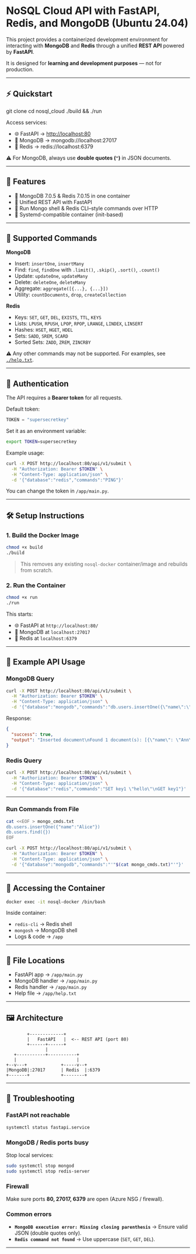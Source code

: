 
# NoSQL Cloud API with FastAPI, Redis, and MongoDB (Ubuntu 24.04)

This project provides a containerized development environment for interacting with **MongoDB** and **Redis** through a unified **REST API** powered by **FastAPI**.

It is designed for **learning and development purposes** — not for production.

---

## ⚡ Quickstart


git clone <your-repo-url>
cd nosql_cloud
./build && ./run

Access services:

* 🌐 FastAPI → [http://localhost:80](http://localhost:80)
* 🍃 MongoDB → mongodb://localhost:27017
* 🧠 Redis → redis\://localhost:6379

⚠️ For MongoDB, always use **double quotes (`"`)** in JSON documents.

---

## 🚀 Features

* 🔧 MongoDB 7.0.5 & Redis 7.0.15 in one container
* 📡 Unified REST API with FastAPI
* 🧪 Run Mongo shell & Redis CLI–style commands over HTTP
* 🐳 Systemd-compatible container (init-based)

---

## 📖 Supported Commands

**MongoDB**

* Insert: `insertOne`, `insertMany`
* Find: `find`, `findOne` with `.limit()`, `.skip()`, `.sort()`, `.count()`
* Update: `updateOne`, `updateMany`
* Delete: `deleteOne`, `deleteMany`
* Aggregate: `aggregate([{...}, {...}])`
* Utility: `countDocuments`, `drop`, `createCollection`

**Redis**

* Keys: `SET`, `GET`, `DEL`, `EXISTS`, `TTL`, `KEYS`
* Lists: `LPUSH`, `RPUSH`, `LPOP`, `RPOP`, `LRANGE`, `LINDEX`, `LINSERT`
* Hashes: `HSET`, `HGET`, `HDEL`
* Sets: `SADD`, `SREM`, `SCARD`
* Sorted Sets: `ZADD`, `ZREM`, `ZINCRBY`

⚠️ Any other commands may not be supported.
For examples, see [`./help.txt`](./help.txt).

---

## 🔑 Authentication

The API requires a **Bearer token** for all requests.

Default token:

```python
TOKEN = "supersecretkey"
```

Set it as an environment variable:

```bash
export TOKEN=supersecretkey
```

Example usage:

```bash
curl -X POST http://localhost:80/api/v1/submit \
  -H "Authorization: Bearer $TOKEN" \
  -H "Content-Type: application/json" \
  -d '{"database":"redis","commands":"PING"}'
```

You can change the token in `/app/main.py`.

---

## 🛠️ Setup Instructions

### 1. Build the Docker Image

```bash
chmod +x build
./build
```

> This removes any existing `nosql-docker` container/image and rebuilds from scratch.

### 2. Run the Container

```bash
chmod +x run
./run
```

This starts:

* 🌐 FastAPI at `http://localhost:80/`
* 🍃 MongoDB at `localhost:27017`
* 🧠 Redis at `localhost:6379`

---

## 🧪 Example API Usage

### MongoDB Query

```bash
curl -X POST http://localhost:80/api/v1/submit \
  -H "Authorization: Bearer $TOKEN" \
  -H "Content-Type: application/json" \
  -d '{"database":"mongodb","commands":"db.users.insertOne({\"name\":\"Ann\"})\ndb.users.find({})"}'
```

Response:

```json
{
  "success": true,
  "output": "Inserted document\nFound 1 document(s): [{\"name\": \"Ann\"}]"
}
```

### Redis Query

```bash
curl -X POST http://localhost:80/api/v1/submit \
  -H "Authorization: Bearer $TOKEN" \
  -H "Content-Type: application/json" \
  -d '{"database":"redis","commands":"SET key1 \"hello\"\nGET key1"}'
```

---

### Run Commands from File

```bash
cat <<EOF > mongo_cmds.txt
db.users.insertOne({"name":"Alice"})
db.users.find({})
EOF

curl -X POST http://localhost:80/api/v1/submit \
  -H "Authorization: Bearer $TOKEN" \
  -H "Content-Type: application/json" \
  -d '{"database":"mongodb","commands":"'"$(cat mongo_cmds.txt)"'"}'
```

---

## 🐚 Accessing the Container

```bash
docker exec -it nosql-docker /bin/bash
```

Inside container:

* `redis-cli` → Redis shell
* `mongosh` → MongoDB shell
* Logs & code → `/app`

---

## 📂 File Locations

* FastAPI app → `/app/main.py`
* MongoDB handler → `/app/main.py`
* Redis handler → `/app/main.py`
* Help file → `/app/help.txt`

---

## 🖼️ Architecture

```
        +-------------+
        |   FastAPI   |  <-- REST API (port 80)
        +------+------+ 
               |
   +-----------+-----------+
   |                       |
+--v---+             +-----v--+
|MongoDB|:27017      | Redis  |:6379
+-------+            +--------+
```

---

## 🔧 Troubleshooting

### FastAPI not reachable

```bash
systemctl status fastapi.service

```

### MongoDB / Redis ports busy

Stop local services:

```bash
sudo systemctl stop mongod
sudo systemctl stop redis-server
```

### Firewall

Make sure ports **80, 27017, 6379** are open (Azure NSG / firewall).

### Common errors

* **`MongoDB execution error: Missing closing parenthesis`**
  → Ensure valid JSON (double quotes only).
* **`Redis command not found`**
  → Use uppercase (`SET`, `GET`, `DEL`).

---

